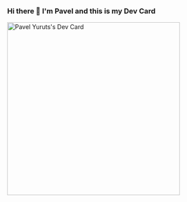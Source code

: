 ### Hi there 👋 I'm Pavel and this is my Dev Card
<a href="https://app.daily.dev/limar"><img src="https://api.daily.dev/devcards/a10c6b167cad4f3690f9e1ccd2dbae9d.png?r=lra" width="400" alt="Pavel Yuruts's Dev Card"/></a>

<!--
**epic-dev/epic-dev** is a ✨ _special_ ✨ repository because its `README.md` (this file) appears on your GitHub profile.

Here are some ideas to get you started:

- 🔭 I’m currently working on ...
- 🌱 I’m currently learning ...
- 👯 I’m looking to collaborate on ...
- 🤔 I’m looking for help with ...
- 💬 Ask me about ...
- 📫 How to reach me: ...
- 😄 Pronouns: ...
- ⚡ Fun fact: ...
-->
